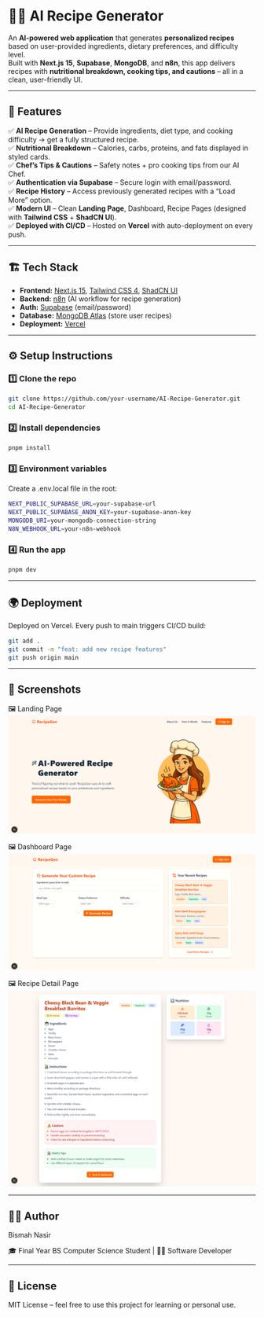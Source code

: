 # 👨‍🍳 AI Recipe Generator

An **AI-powered web application** that generates **personalized recipes** based on user-provided ingredients, dietary preferences, and difficulty level.  
Built with **Next.js 15**, **Supabase**, **MongoDB**, and **n8n**, this app delivers recipes with **nutritional breakdown, cooking tips, and cautions** – all in a clean, user-friendly UI.

---

## 🚀 Features

✅ **AI Recipe Generation** – Provide ingredients, diet type, and cooking difficulty → get a fully structured recipe.  
✅ **Nutritional Breakdown** – Calories, carbs, proteins, and fats displayed in styled cards.  
✅ **Chef’s Tips & Cautions** – Safety notes + pro cooking tips from our AI Chef.  
✅ **Authentication via Supabase** – Secure login with email/password.  
✅ **Recipe History** – Access previously generated recipes with a “Load More” option.  
✅ **Modern UI** – Clean **Landing Page**, Dashboard, Recipe Pages (designed with **Tailwind CSS** + **ShadCN UI**).  
✅ **Deployed with CI/CD** – Hosted on **Vercel** with auto-deployment on every push.

---

## 🏗️ Tech Stack

- **Frontend:** [Next.js 15](https://nextjs.org/), [Tailwind CSS 4](https://tailwindcss.com/), [ShadCN UI](https://ui.shadcn.com/)  
- **Backend:** [n8n](https://n8n.io/) (AI workflow for recipe generation)  
- **Auth:** [Supabase](https://supabase.com/) (email/password)  
- **Database:** [MongoDB Atlas](https://www.mongodb.com/) (store user recipes)  
- **Deployment:** [Vercel](https://vercel.com/)

---

## ⚙️ **Setup Instructions**

### 1️⃣ **Clone the repo**
```bash
git clone https://github.com/your-username/AI-Recipe-Generator.git
cd AI-Recipe-Generator
```

### 2️⃣ Install dependencies
```bash
pnpm install
```

### 3️⃣ Environment variables
Create a .env.local file in the root:
```bash
NEXT_PUBLIC_SUPABASE_URL=your-supabase-url
NEXT_PUBLIC_SUPABASE_ANON_KEY=your-supabase-anon-key
MONGODB_URI=your-mongodb-connection-string
N8N_WEBHOOK_URL=your-n8n-webhook
```

### 4️⃣ Run the app
``` bash
pnpm dev
```

---

## 🌍 **Deployment**

Deployed on Vercel. Every push to main triggers CI/CD build:
```bash
git add .
git commit -m "feat: add new recipe features"
git push origin main
```

---

## 📸 **Screenshots**
🖼 Landing Page
![image_alt](https://github.com/bismah-nasir/Nexium_Bismah_AI_Recipe_Generator/blob/f72d4ec9291d4b19b68568a6f34605ddeb9c9b9e/internship/grand-project/public/images/ai-recipe-generator-landing-page.PNG)

🖼 Dashboard Page
![image_alt](https://github.com/bismah-nasir/Nexium_Bismah_AI_Recipe_Generator/blob/f72d4ec9291d4b19b68568a6f34605ddeb9c9b9e/internship/grand-project/public/images/ai-recipe-generator-dashboard.PNG)

🖼 Recipe Detail Page
![image_alt](https://github.com/bismah-nasir/Nexium_Bismah_AI_Recipe_Generator/blob/f72d4ec9291d4b19b68568a6f34605ddeb9c9b9e/internship/grand-project/public/images/ai-recipe-generator-recipe-detail.png)

---

## 👩‍💻 **Author**
Bismah Nasir

🎓 Final Year BS Computer Science Student | 👩‍💻 Software Developer

---

## 📜 **License**
MIT License – feel free to use this project for learning or personal use.
